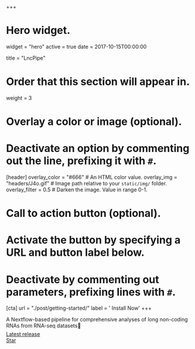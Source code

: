 +++
# Hero widget.
widget = "hero"
active = true
date = 2017-10-15T00:00:00

title = "LncPipe"

# Order that this section will appear in.
weight = 3

# Overlay a color or image (optional).
#   Deactivate an option by commenting out the line, prefixing it with `#`.
[header]
  overlay_color = "#666"  # An HTML color value.
  overlay_img = "headers/J4o.gif"  # Image path relative to your `static/img/` folder.
  overlay_filter = 0.5  # Darken the image. Value in range 0-1.

# Call to action button (optional).
#   Activate the button by specifying a URL and button label below.
#   Deactivate by commenting out parameters, prefixing lines with `#`.
[cta]
  url = "./post/getting-started/"
  label = '<i class="fas fa-download"></i> Install Now'
+++

A Nextflow-based pipeline for comprehensive analyses of long non-coding RNAs from RNA-seq datasets:rocket:
<div style="margin-top: -0.5rem;">
  <a id="academic-release" href="https://github.com/likelet/LncPipe/releases" data-repo="likelet/LncPipe">
  Latest release <!-- V -->
  </a>
</div>
<div class="mt-3">
  <a class="github-button" href="https://github.com/likelet/LncPipe" data-icon="octicon-star" data-size="large" data-show-count="true" aria-label="Star this on GitHub">Star</a>
</div>
<script async defer src="https://buttons.github.io/buttons.js"></script>
